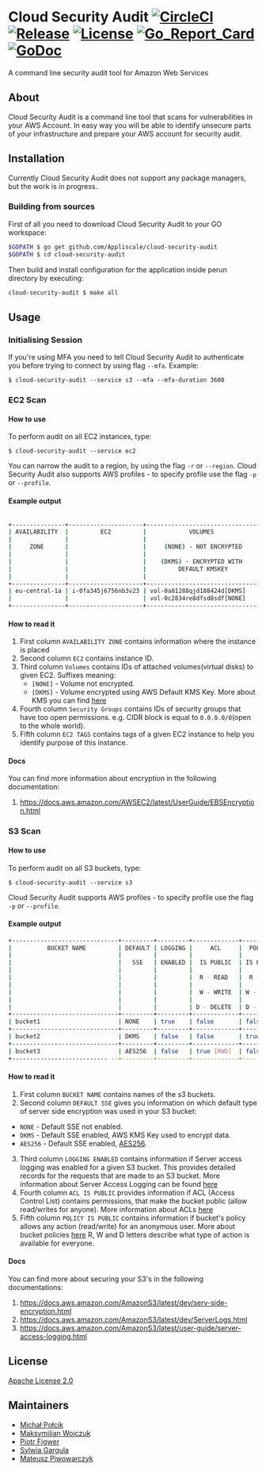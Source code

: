 # Cloud Security Audit [![CircleCI](https://circleci.com/gh/Appliscale/cloud-security-audit.svg?style=svg)](https://circleci.com/gh/Appliscale/cloud-security-audit) [![Release](https://img.shields.io/github/release/Appliscale/cloud-security-audit.svg?style=flat-square)](https://github.com/Appliscale/cloud-security-audit/releases/latest)  [![License](https://img.shields.io/badge/License-Apache%202.0-orange.svg)](https://github.com/Appliscale/cloud-security-audit/blob/master/LICENSE.md)  [![Go_Report_Card](https://goreportcard.com/badge/github.com/Appliscale/cloud-security-audit?style=flat-square&fuckgithubcache=1)](https://goreportcard.com/report/github.com/Appliscale/cloud-security-audit) [![GoDoc](https://godoc.org/github.com/Appliscale/cloud-security-audit?status.svg)](https://godoc.org/github.com/Appliscale/cloud-security-audit)

A command line security audit tool for Amazon Web Services

## About
Cloud Security Audit is a command line tool that scans for vulnerabilities in your AWS Account. In easy way you will be able to
identify unsecure parts of your infrastructure and prepare your AWS account for security audit.

## Installation
Currently Cloud Security Audit does not support any package managers, but the work is in progress. 
### Building from sources
First of all you need to download Cloud Security Audit to your GO workspace:

```bash
$GOPATH $ go get github.com/Appliscale/cloud-security-audit
$GOPATH $ cd cloud-security-audit
```

Then build and install configuration for the application inside perun directory by executing:

```bash
cloud-security-audit $ make all
```

## Usage
### Initialising Session
If you're using MFA you need to tell Cloud Security Audit to authenticate you before trying to connect by using flag `--mfa`. 
Example:
```
$ cloud-security-audit --service s3 --mfa --mfa-duration 3600
```

### EC2 Scan
#### How to use
To perform audit on all EC2 instances, type:
```
$ cloud-security-audit --service ec2
```
You can narrow the audit to a region, by using the flag `-r` or `--region`. Cloud Security Audit also supports AWS profiles -
to specify profile use the flag `-p` or `--profile`.

#### Example output

```bash

+---------------+---------------------+--------------------------------+-----------------------------------+----------+
| AVAILABILITY  |         EC2         |            VOLUMES             |             SECURITY              |          |
|               |                     |                                |                                   | EC2 TAGS |
|     ZONE      |                     |     (NONE) - NOT ENCRYPTED     |              GROUPS               |          |
|               |                     |                                |                                   |          |
|               |                     |    (DKMS) - ENCRYPTED WITH     |    (INCOMING CIDR = 0.0.0.0/0)    |          |
|               |                     |         DEFAULT KMSKEY         |                                   |          |
|               |                     |                                |       ID : PROTOCOL : PORT        |          |
+---------------+---------------------+--------------------------------+-----------------------------------+----------+
| eu-central-1a | i-0fa345j6756nb3v23 | vol-0a81288qjd188424d[DKMS]    | sg-aaaaaaaa : tcp : 22            | App:some |
|               |                     | vol-0c2834re8dfsd8sdf[NONE]    | sg-aaaaaaaa : tcp : 22            | Key:Val  |
+---------------+---------------------+--------------------------------+-----------------------------------+----------+
```

#### How to read it

 1. First column `AVAILABILITY ZONE` contains information where the instance is placed
 2. Second column `EC2` contains instance ID.
 3. Third column `Volumes` contains IDs of attached volumes(virtual disks) to given EC2. Suffixes meaning:
    * `[NONE]` - Volume not encrypted.
    * `[DKMS]` - Volume encrypted using AWS Default KMS Key. More about KMS you can find [here](https://aws.amazon.com/kms/faqs/)
 4. Fourth column `Security Groups` contains IDs of security groups that have too open permissions. e.g. CIDR block is equal to `0.0.0.0/0`(open to the whole world).
 5. Fifth column `EC2 TAGS` contains tags of a given EC2 instance to help you identify purpose of this instance.

#### Docs
You can find more information about encryption in the following documentation:
  1. https://docs.aws.amazon.com/AWSEC2/latest/UserGuide/EBSEncryption.html

### S3 Scan
#### How to use
To perform audit on all S3 buckets, type:
```
$ cloud-security-audit --service s3
```
Cloud Security Audit supports AWS profiles - to specify profile use the flag `-p` or `--profile`.

#### Example output

```bash
+------------------------------+---------+---------+-------------+------------+
|          BUCKET NAME         | DEFAULT | LOGGING |     ACL     |  POLICY    |
|                              |         |         |             |            |
|                              |   SSE   | ENABLED |  IS PUBLIC  | IS PUBLIC  |
|                              |         |         |             |            |
|                              |         |         |  R - READ   |  R - READ  |
|                              |         |         |             |            |
|                              |         |         |  W - WRITE  | W - WRITE  |
|                              |         |         |             |            |
|                              |         |         | D - DELETE  | D - DELETE |
+------------------------------+---------+---------+-------------+------------+
| bucket1                      | NONE    | true    | false       | false      |
+------------------------------+---------+---------+-------------+------------+
| bucket2                      | DKMS    | false   | false       | true [R]   |
+------------------------------+---------+---------+-------------+------------+
| bucket3                      | AES256  | false   | true [RWD]  | false      |
+--------------------------- --+---------+---------+-------------+------------+
```

#### How to read it

 1. First column `BUCKET NAME` contains names of the s3 buckets.
 2. Second column `DEFAULT SSE` gives you information on which default type of server side encryption was used in your S3 bucket:
   * `NONE` - Default SSE not enabled.
   * `DKMS` - Default SSE enabled, AWS KMS Key used to encrypt data.
   * `AES256` - Default SSE enabled, [AES256](https://docs.aws.amazon.com/AmazonS3/latest/dev/UsingServerSideEncryption.html).
 3. Third column `LOGGING ENABLED` contains information if Server access logging was enabled for a given S3 bucket. This provides detailed records for the requests that are made to an S3 bucket. More information about Server Access Logging can be found [here](https://docs.aws.amazon.com/AmazonS3/latest/user-guide/server-access-logging.html)
 4. Fourth column `ACL IS PUBLIC` provides information if ACL (Access Control List) contains permissions, that make the bucket public (allow read/writes for anyone). More information about ACLs [here](https://docs.aws.amazon.com/AmazonS3/latest/dev/acl-overview.html)
 5. Fifth column `POLICY IS PUBLIC` contains information if bucket's policy allows any action (read/write) for an anonymous user. More about bucket policies [here](https://docs.aws.amazon.com/AmazonS3/latest/dev/using-iam-policies.html)
R, W and D letters describe what type of action is available for everyone.
#### Docs
You can find more about securing your S3's in the following documentations:
 1. https://docs.aws.amazon.com/AmazonS3/latest/dev/serv-side-encryption.html
 2. https://docs.aws.amazon.com/AmazonS3/latest/dev/ServerLogs.html
 3. https://docs.aws.amazon.com/AmazonS3/latest/user-guide/server-access-logging.html
 
## License

[Apache License 2.0](LICENSE)

## Maintainers

- [Michał Połcik](https://github.com/mwpolcik)
- [Maksymilian Wojczuk](https://github.com/maxiwoj)
- [Piotr Figwer](https://github.com/pfigwer)
- [Sylwia Gargula](https://github.com/SylwiaGargula)
- [Mateusz Piwowarczyk](https://github.com/piwowarc)
